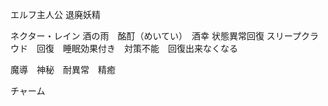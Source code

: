 エルフ主人公
退廃妖精

ネクター・レイン 酒の雨　酩酊（めいてい）　酒幸  状態異常回復
スリープクラウド　回復　睡眠効果付き　対策不能　回復出来なくなる 

魔導　神秘　耐異常　精癒　　


チャーム




